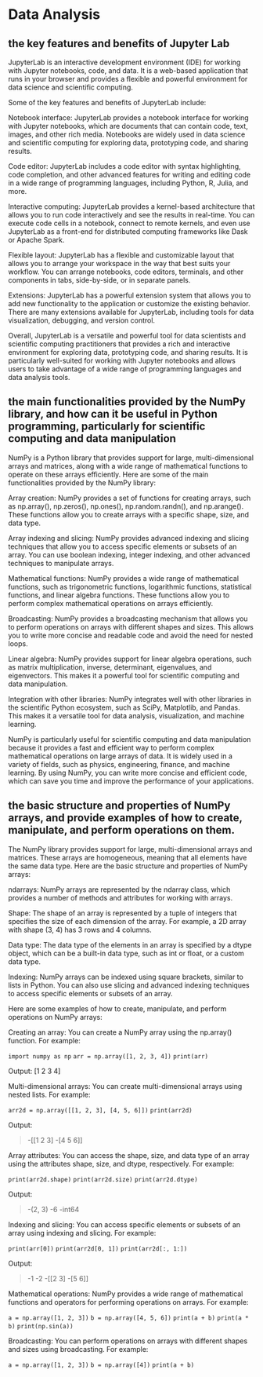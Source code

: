 # Data Analysis

## the key features and benefits of Jupyter Lab

JupyterLab is an interactive development environment (IDE) for working with Jupyter notebooks, code, and data. It is a web-based application that runs in your browser and provides a flexible and powerful environment for data science and scientific computing.

Some of the key features and benefits of JupyterLab include:

Notebook interface: JupyterLab provides a notebook interface for working with Jupyter notebooks, which are documents that can contain code, text, images, and other rich media. Notebooks are widely used in data science and scientific computing for exploring data, prototyping code, and sharing results.

Code editor: JupyterLab includes a code editor with syntax highlighting, code completion, and other advanced features for writing and editing code in a wide range of programming languages, including Python, R, Julia, and more.

Interactive computing: JupyterLab provides a kernel-based architecture that allows you to run code interactively and see the results in real-time. You can execute code cells in a notebook, connect to remote kernels, and even use JupyterLab as a front-end for distributed computing frameworks like Dask or Apache Spark.

Flexible layout: JupyterLab has a flexible and customizable layout that allows you to arrange your workspace in the way that best suits your workflow. You can arrange notebooks, code editors, terminals, and other components in tabs, side-by-side, or in separate panels.

Extensions: JupyterLab has a powerful extension system that allows you to add new functionality to the application or customize the existing behavior. There are many extensions available for JupyterLab, including tools for data visualization, debugging, and version control.

Overall, JupyterLab is a versatile and powerful tool for data scientists and scientific computing practitioners that provides a rich and interactive environment for exploring data, prototyping code, and sharing results. It is particularly well-suited for working with Jupyter notebooks and allows users to take advantage of a wide range of programming languages and data analysis tools.

## the main functionalities provided by the NumPy library, and how can it be useful in Python programming, particularly for scientific computing and data manipulation

NumPy is a Python library that provides support for large, multi-dimensional arrays and matrices, along with a wide range of mathematical functions to operate on these arrays efficiently. Here are some of the main functionalities provided by the NumPy library:

Array creation: NumPy provides a set of functions for creating arrays, such as np.array(), np.zeros(), np.ones(), np.random.randn(), and np.arange(). These functions allow you to create arrays with a specific shape, size, and data type.

Array indexing and slicing: NumPy provides advanced indexing and slicing techniques that allow you to access specific elements or subsets of an array. You can use boolean indexing, integer indexing, and other advanced techniques to manipulate arrays.

Mathematical functions: NumPy provides a wide range of mathematical functions, such as trigonometric functions, logarithmic functions, statistical functions, and linear algebra functions. These functions allow you to perform complex mathematical operations on arrays efficiently.

Broadcasting: NumPy provides a broadcasting mechanism that allows you to perform operations on arrays with different shapes and sizes. This allows you to write more concise and readable code and avoid the need for nested loops.

Linear algebra: NumPy provides support for linear algebra operations, such as matrix multiplication, inverse, determinant, eigenvalues, and eigenvectors. This makes it a powerful tool for scientific computing and data manipulation.

Integration with other libraries: NumPy integrates well with other libraries in the scientific Python ecosystem, such as SciPy, Matplotlib, and Pandas. This makes it a versatile tool for data analysis, visualization, and machine learning.

NumPy is particularly useful for scientific computing and data manipulation because it provides a fast and efficient way to perform complex mathematical operations on large arrays of data. It is widely used in a variety of fields, such as physics, engineering, finance, and machine learning. By using NumPy, you can write more concise and efficient code, which can save you time and improve the performance of your applications.

## the basic structure and properties of NumPy arrays, and provide examples of how to create, manipulate, and perform operations on them.

The NumPy library provides support for large, multi-dimensional arrays and matrices. These arrays are homogeneous, meaning that all elements have the same data type. Here are the basic structure and properties of NumPy arrays:

ndarrays: NumPy arrays are represented by the ndarray class, which provides a number of methods and attributes for working with arrays.

Shape: The shape of an array is represented by a tuple of integers that specifies the size of each dimension of the array. For example, a 2D array with shape (3, 4) has 3 rows and 4 columns.

Data type: The data type of the elements in an array is specified by a dtype object, which can be a built-in data type, such as int or float, or a custom data type.

Indexing: NumPy arrays can be indexed using square brackets, similar to lists in Python. You can also use slicing and advanced indexing techniques to access specific elements or subsets of an array.

Here are some examples of how to create, manipulate, and perform operations on NumPy arrays:

Creating an array: You can create a NumPy array using the np.array() function. For example:

`import numpy as np`
`arr = np.array([1, 2, 3, 4])`
`print(arr)`

Output: [1 2 3 4]

Multi-dimensional arrays: You can create multi-dimensional arrays using nested lists. For example:

`arr2d = np.array([[1, 2, 3], [4, 5, 6]])`
`print(arr2d)`

Output:   
>-[[1 2 3]
 -[4 5 6]]

Array attributes: You can access the shape, size, and data type of an array using the attributes shape, size, and dtype, respectively. For example:

`print(arr2d.shape)`
`print(arr2d.size)`
`print(arr2d.dtype)`

Output:

>-(2, 3)
 -6
 -int64

Indexing and slicing: You can access specific elements or subsets of an array using indexing and slicing. For example:

`print(arr[0])`
`print(arr2d[0, 1])`
`print(arr2d[:, 1:])`

Output:
>-1
 -2
 -[[2 3]
 -[5 6]]


Mathematical operations: NumPy provides a wide range of mathematical functions and operators for performing operations on arrays. For example:

`a = np.array([1, 2, 3])`
`b = np.array([4, 5, 6])`
`print(a + b)`
`print(a * b)`
`print(np.sin(a))`

Broadcasting: You can perform operations on arrays with different shapes and sizes using broadcasting. For example:

`a = np.array([1, 2, 3])`
`b = np.array([4])`
`print(a + b)`